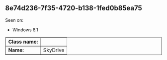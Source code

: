 ## 8e74d236-7f35-4720-b138-1fed0b85ea75

Seen on:
* Windows 8.1

<table border="1" class="docutils">
  <tbody>
    <tr>
      <td><b>Class name:</b></td>
      <td>&nbsp;</td>
    </tr>
    <tr>
      <td><b>Name:</b></td>
      <td>SkyDrive</td>
    </tr>
  </tbody>
</table>

